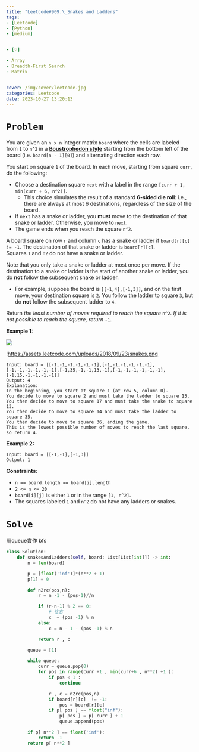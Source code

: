 ```yaml
---
title: "Leetcode#909.\_Snakes and Ladders"
tags:
- [Leetcode]
- [Python]
- [medium]


- [💡]

- Array
- Breadth-First Search
- Matrix


cover: /img/cover/leetcode.jpg
categories: Leetcode
date: 2023-10-27 13:20:13
---
```


# `Problem`

You are given an `n x n` integer matrix `board` where the cells are labeled from `1` to `n^2` in a **[Boustrophedon style](https://en.wikipedia.org/wiki/Boustrophedon)** starting from the bottom left of the board (i.e. `board[n - 1][0]`) and alternating direction each row.

You start on square `1` of the board. In each move, starting from square `curr`, do the following:

- Choose a destination square `next` with a label in the range `[curr + 1, min(curr + 6, n^2)]`.
    - This choice simulates the result of a standard **6-sided die roll**: i.e., there are always at most 6 destinations, regardless of the size of the board.
- If `next` has a snake or ladder, you **must** move to the destination of that snake or ladder. Otherwise, you move to `next`.
- The game ends when you reach the square `n^2`.

A board square on row `r` and column `c` has a snake or ladder if `board[r][c] != -1`. The destination of that snake or ladder is `board[r][c]`. Squares `1` and `n2` do not have a snake or ladder.

Note that you only take a snake or ladder at most once per move. If the destination to a snake or ladder is the start of another snake or ladder, you do **not** follow the subsequent snake or ladder.

- For example, suppose the board is `[[-1,4],[-1,3]]`, and on the first move, your destination square is `2`. You follow the ladder to square `3`, but do **not** follow the subsequent ladder to `4`.

Return *the least number of moves required to reach the square* `n^2`*. If it is not possible to reach the square, return* `-1`.

**Example 1:**

![](https://assets.leetcode.com/uploads/2018/09/23/snakes.png)

!https://assets.leetcode.com/uploads/2018/09/23/snakes.png

```
Input: board = [[-1,-1,-1,-1,-1,-1],[-1,-1,-1,-1,-1,-1],[-1,-1,-1,-1,-1,-1],[-1,35,-1,-1,13,-1],[-1,-1,-1,-1,-1,-1],[-1,15,-1,-1,-1,-1]]
Output: 4
Explanation:
In the beginning, you start at square 1 (at row 5, column 0).
You decide to move to square 2 and must take the ladder to square 15.
You then decide to move to square 17 and must take the snake to square 13.
You then decide to move to square 14 and must take the ladder to square 35.
You then decide to move to square 36, ending the game.
This is the lowest possible number of moves to reach the last square, so return 4.

```

**Example 2:**

```
Input: board = [[-1,-1],[-1,3]]
Output: 1

```

**Constraints:**

- `n == board.length == board[i].length`
- `2 <= n <= 20`
- `board[i][j]` is either `1` or in the range `[1, n^2]`.
- The squares labeled `1` and `n^2` do not have any ladders or snakes.

# `Solve`

用queue實作 bfs

```python
class Solution:
    def snakesAndLadders(self, board: List[List[int]]) -> int:
        n = len(board)

        p = [float('inf')]*(n**2 + 1)
        p[1] = 0

        def n2rc(pos,n):
            r = n -1 - (pos-1)//n

            if (r-n-1) % 2 == 0:
                # 往右
                c  = (pos -1) % n
            else:
                c = n - 1 - (pos -1) % n

            return r , c

        queue = [1]

        while queue:
            curr = queue.pop(0)
            for pos in range(curr +1 , min(curr+6 , n**2) +1 ):
                if pos < 1 :
                    continue

                r , c = n2rc(pos,n)
                if board[r][c]  != -1:
                    pos = board[r][c]
                if p[ pos ] == float("inf"):
                    p[ pos ] = p[ curr ] + 1
                    queue.append(pos)

        if p[ n**2 ] == float('inf'):
            return -1
        return p[ n**2 ]
```
